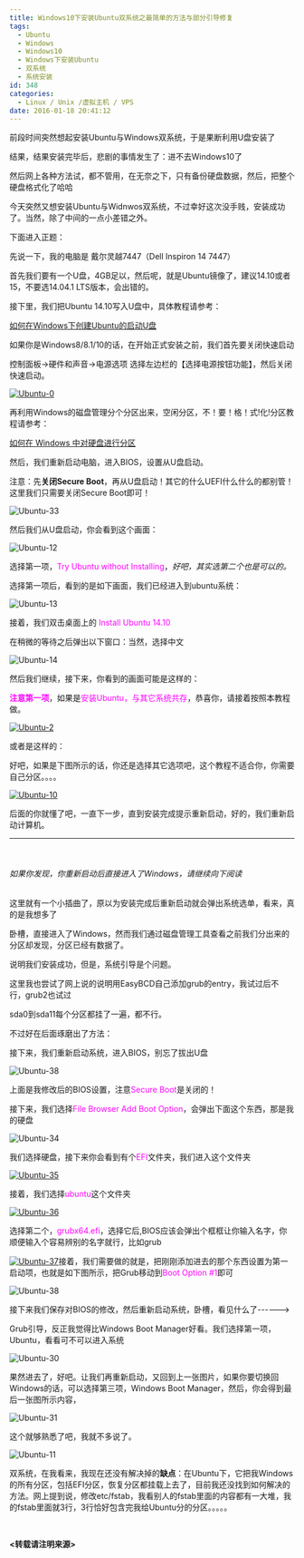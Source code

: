 ```yaml
---
title: Windows10下安装Ubuntu双系统之最简单的方法与部分引导修复
tags:
  - Ubuntu
  - Windows
  - Windows10
  - Windows下安装Ubuntu
  - 双系统
  - 系统安装
id: 348
categories:
  - Linux / Unix /虚拟主机 / VPS
date: 2016-01-18 20:41:12
---
```


前段时间突然想起安装Ubuntu与Windows双系统，于是果断利用U盘安装了

结果，结果安装完毕后，悲剧的事情发生了：进不去Windows10了

然后网上各种方法试，都不管用，在无奈之下，只有备份硬盘数据，然后，把整个硬盘格式化了哈哈

今天突然又想安装Ubuntu与Widnwos双系统，不过幸好这次没手贱，安装成功了。当然，除了中间的一点小差错之外。

下面进入正题：

先说一下，我的电脑是 戴尔灵越7447（Dell Inspiron 14 7447）

首先我们要有一个U盘，4GB足以，然后呢，就是Ubuntu镜像了，建议14.10或者15，不要选14.04.1 LTS版本，会出错的。

接下里，我们把Ubuntu 14.10写入U盘中，具体教程请参考：

[如何在Windows下创建Ubuntu的启动U盘](http://www.ubuntu.com/download/desktop/create-a-usb-stick-on-windows)

如果你是Windows8/8.1/10的话，在开始正式安装之前，我们首先要关闭快速启动

控制面板-&gt;硬件和声音-&gt;电源选项 选择左边栏的【选择电源按钮功能】，然后关闭快速启动。

[![Ubuntu-0](http://115.159.197.66/wp-content/uploads/2016/01/Ubuntu-0.png)](http://115.159.197.66/wp-content/uploads/2016/01/Ubuntu-0.png)

再利用Windows的磁盘管理分个分区出来，空闲分区，不！要！格！式!化!分区教程请参考：

[如何在 Windows 中对硬盘进行分区](https://support.microsoft.com/zh-cn/kb/944248)

然后，我们重新启动电脑，进入BIOS，设置从U盘启动。

注意：先**关闭Secure Boot**，再从U盘启动！其它的什么UEFI什么什么的都别管！这里我们只需要关闭Secure Boot即可！

![Ubuntu-33](http://115.159.197.66/wp-content/uploads/2016/01/Ubuntu-33.png)

然后我们从U盘启动，你会看到这个画面：

![Ubuntu-12](http://115.159.197.66/wp-content/uploads/2016/01/Ubuntu-12.png)

选择第一项，<span style="color: #ff00ff;">Try Ubuntu without Installing</span>，_好吧，其实选第二个也是可以的。_

选择第一项后，看到的是如下画面，我们已经进入到ubuntu系统：

![Ubuntu-13](http://115.159.197.66/wp-content/uploads/2016/01/Ubuntu-13.png)

接着，我们双击桌面上的 <span style="color: #ff00ff;">Install Ubuntu 14.10</span>

在稍微的等待之后弹出以下窗口：当然，选择中文

![Ubuntu-14](http://115.159.197.66/wp-content/uploads/2016/01/Ubuntu-14.png)

然后我们继续，接下来，你看到的画面可能是这样的：

<span style="color: #ff00ff;">**注意第一项**</span>，如果是<span style="color: #ff00ff;">安装Ubuntu，与其它系统共存</span>，恭喜你，请接着按照本教程做。

[![Ubuntu-2](http://115.159.197.66/wp-content/uploads/2016/01/Ubuntu-2.png)](http://115.159.197.66/wp-content/uploads/2016/01/Ubuntu-2.png)

或者是这样的：

好吧，如果是下图所示的话，你还是选择其它选项吧，这个教程不适合你，你需要自己分区。。。。

[![Ubuntu-10](http://115.159.197.66/wp-content/uploads/2016/01/Ubuntu-10.png)](http://115.159.197.66/wp-content/uploads/2016/01/Ubuntu-10.png)

后面的你就懂了吧，一直下一步，直到安装完成提示重新启动，好的，我们重新启动计算机。

* * *

&nbsp;

###### 如果你发现，你重新启动后直接进入了Windows，请继续向下阅读

这里就有一个小插曲了，原以为安装完成后重新启动就会弹出系统选单，看来，真的是我想多了

卧槽，直接进入了Windows，然而我们通过磁盘管理工具查看之前我们分出来的分区却发现，分区已经有数据了。

说明我们安装成功，但是，系统引导是个问题。

这里我也尝试了网上说的说明用EasyBCD自己添加grub的entry，我试过后不行，grub2也试过

sda0到sda11每个分区都挂了一遍，都不行。

不过好在后面琢磨出了方法：

接下来，我们重新启动系统，进入BIOS，别忘了拔出U盘

![Ubuntu-38](http://115.159.197.66/wp-content/uploads/2016/01/Ubuntu-38.png)

上面是我修改后的BIOS设置，注意<span style="color: #ff00ff;">Secure Boot</span>是关闭的！

接下来，我们选择<span style="color: #ff00ff;">File Browser Add Boot Option</span>，会弹出下面这个东西，那是我的硬盘

![Ubuntu-34](http://115.159.197.66/wp-content/uploads/2016/01/Ubuntu-34.png)

我们选择硬盘，接下来你会看到有个<span style="color: #ff00ff;">EFI</span>文件夹，我们进入这个文件夹

[![Ubuntu-35](http://115.159.197.66/wp-content/uploads/2016/01/Ubuntu-35.png)](http://115.159.197.66/wp-content/uploads/2016/01/Ubuntu-35.png)

接着，我们选择<span style="color: #ff00ff;">ubuntu</span>这个文件夹

[![Ubuntu-36](http://115.159.197.66/wp-content/uploads/2016/01/Ubuntu-36.png)](http://115.159.197.66/wp-content/uploads/2016/01/Ubuntu-36.png)

选择第二个，<span style="color: #ff00ff;">grubx64.efi</span>，选择它后,BIOS应该会弹出个框框让你输入名字，你顺便输入个容易辨别的名字就行，比如grub

[![Ubuntu-37](http://115.159.197.66/wp-content/uploads/2016/01/Ubuntu-37.png)](http://115.159.197.66/wp-content/uploads/2016/01/Ubuntu-37.png)接着，我们需要做的就是，把刚刚添加进去的那个东西设置为第一启动项，也就是如下图所示，把Grub移动到<span style="color: #ff00ff;">Boot Option #1</span>即可

![Ubuntu-38](http://115.159.197.66/wp-content/uploads/2016/01/Ubuntu-38.png)

接下来我们保存对BIOS的修改，然后重新启动系统，卧槽，看见什么了------&gt;

Grub引导，反正我觉得比Windows Boot Manager好看。我们选择第一项，Ubuntu，看看可不可以进入系统

![Ubuntu-30](http://115.159.197.66/wp-content/uploads/2016/01/Ubuntu-30.png)

果然进去了，好吧。让我们再重新启动，又回到上一张图片，如果你要切换回Windows的话，可以选择第三项，Windows Boot Manager，然后，你会得到最后一张图所示内容，

![Ubuntu-31](http://115.159.197.66/wp-content/uploads/2016/01/Ubuntu-31.png)

这个就够熟悉了吧，我就不多说了。

![Ubuntu-11](http://115.159.197.66/wp-content/uploads/2016/01/Ubuntu-11.png)

双系统，在我看来，我现在还没有解决掉的**缺点**：在Ubuntu下，它把我Windows的所有分区，包括EFI分区，恢复分区都挂载上去了，目前我还没找到如何解决的方法。网上提到说，修改etc/fstab，我看别人的fstab里面的内容都有一大堆，我的fstab里面就3行，3行恰好包含完我给Ubuntu分的分区。。。。。

&nbsp;

**&lt;转载请注明来源&gt;**